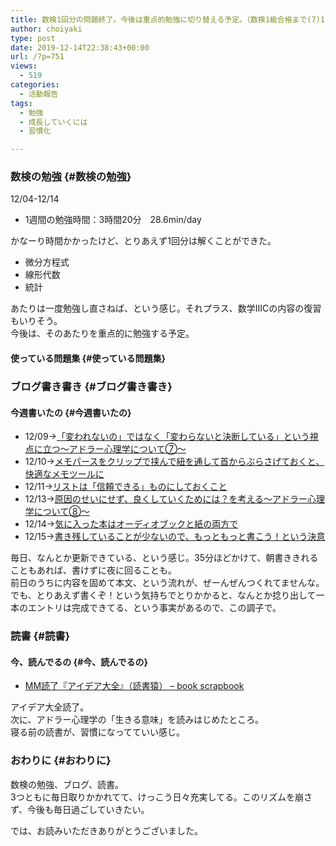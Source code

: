 ```yaml
---
title: 数検1回分の問題終了。今後は重点的勉強に切り替える予定。（数検1級合格まで(7)12/08-12/14）
author: choiyaki
type: post
date: 2019-12-14T22:38:43+00:00
url: /?p=751
views:
  - 519
categories:
  - 活動報告
tags:
  - 勉強
  - 成長していくには
  - 習慣化

---
```

### 数検の勉強 {#数検の勉強}

12/04-12/14

  * 1週間の勉強時間：3時間20分　28.6min/day

かなーり時間かかったけど、とりあえず1回分は解くことができた。

  * 微分方程式
  * 線形代数
  * 統計

あたりは一度勉強し直さねば、という感じ。それプラス、数学ⅢCの内容の復習もいりそう。  
今後は、そのあたりを重点的に勉強する予定。

#### 使っている問題集 {#使っている問題集}



### ブログ書き書き {#ブログ書き書き}

#### 今週書いたの {#今週書いたの}

  * 12/09→[「変われないの」ではなく「変わらないと決断している」という視点に立つ〜アドラー心理学について⑦〜][1] 
  * 12/10→[メモパースをクリップで挟んで紐を通して首からぶらさげておくと、快適なメモツールに][2] 
  * 12/11→[リストは「信頼できる」ものにしておくこと][3] 
  * 12/13→[原因のせいにせず、良くしていくためには？を考える〜アドラー心理学について⑧〜][4] 
  * 12/14→[気に入った本はオーディオブックと紙の両方で][5] 
  * 12/15→[書き残していることが少ないので、もっともっと書こう！という決意][6] 

毎日、なんとか更新できている、という感じ。35分ほどかけて、朝書ききれることもあれば、書けずに夜に回ることも。  
前日のうちに内容を固めて本文、という流れが、ぜーんぜんつくれてませんな。  
でも、とりあえず書くぞ！という気持ちでとりかかると、なんとか捻り出して一本のエントリは完成できてる、という事実があるので、この調子で。

### 読書 {#読書}

#### 今、読んでるの {#今、読んでるの}



  * [MM読了『アイデア大全』（読書猿） &#8211; book scrapbook][7]

アイデア大全読了。  
次に、アドラー心理学の「生きる意味」を読みはじめたところ。  
寝る前の読書が、習慣になってていい感じ。

### おわりに {#おわりに}

数検の勉強、ブログ、読書。  
3つともに毎日取りかかれてて、けっこう日々充実してる。このリズムを崩さず、今後も毎日過ごしていきたい。

では、お読みいただきありがとうございました。

 [1]: https://choiyaki.com/?p=738
 [2]: https://choiyaki.com/?p=740
 [3]: https://choiyaki.com/?p=742
 [4]: https://choiyaki.com/?p=744
 [5]: https://choiyaki.com/?p=746
 [6]: https://choiyaki.com/?p=748
 [7]: https://scrapbox.io/choiyaki-hondana/MM%E8%AA%AD%E4%BA%86%E3%80%8E%E3%82%A2%E3%82%A4%E3%83%87%E3%82%A2%E5%A4%A7%E5%85%A8%E3%80%8F%EF%BC%88%E8%AA%AD%E6%9B%B8%E7%8C%BF%EF%BC%89#5df5624795a7c30000109f1e